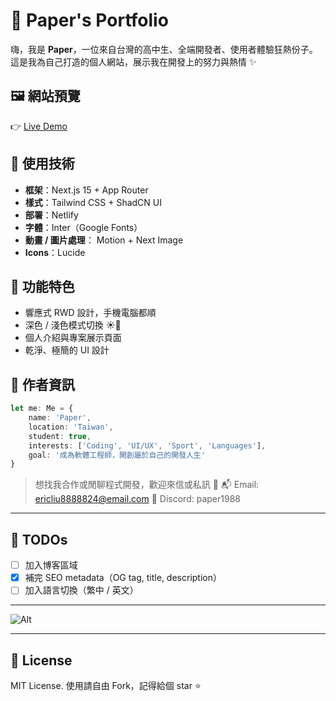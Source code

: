 # 🧾 Paper's Portfolio

嗨，我是 **Paper**，一位來自台灣的高中生、全端開發者、使用者體驗狂熱份子。
這是我為自己打造的個人網站，展示我在開發上的努力與熱情 ✨

## 🖼 網站預覽

👉 [Live Demo](https://paperdesu.netlify.app)

## 🔧 使用技術

-   **框架**：Next.js 15 + App Router
-   **樣式**：Tailwind CSS + ShadCN UI
-   **部署**：Netlify
-   **字體**：Inter（Google Fonts）
-   **動畫 / 圖片處理**： Motion + Next Image
-   **Icons**：Lucide

## 🚀 功能特色

-   響應式 RWD 設計，手機電腦都順
-   深色 / 淺色模式切換 ☀️🌙
-   個人介紹與專案展示頁面
-   乾淨、極簡的 UI 設計

## 👶 作者資訊

```ts
let me: Me = {
    name: 'Paper',
    location: 'Taiwan',
    student: true,
    interests: ['Coding', 'UI/UX', 'Sport', 'Languages'],
    goal: '成為軟體工程師，開創屬於自己的開發人生'
}
```

> 想找我合作或閒聊程式開發，歡迎來信或私訊 📨
> 📬 Email: <ericliu8888824@email.com>
> 🐧 Discord: paper1988

---

## 📌 TODOs

-   [ ] 加入博客區域
-   [x] 補完 SEO metadata（OG tag, title, description）
-   [ ] 加入語言切換（繁中 / 英文）

---

![Alt](https://repobeats.axiom.co/api/embed/cd3de275ac048db1f0d28d0e777d03ac157254c8.svg 'Repobeats analytics image')

---

## 📜 License

MIT License. 使用請自由 Fork，記得給個 star ⭐️
